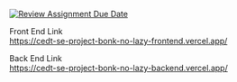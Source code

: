 [![Review Assignment Due Date](https://classroom.github.com/assets/deadline-readme-button-24ddc0f5d75046c5622901739e7c5dd533143b0c8e959d652212380cedb1ea36.svg)](https://classroom.github.com/a/nj0X2aoJ)

Front End Link\
https://cedt-se-project-bonk-no-lazy-frontend.vercel.app/

Back End Link\
https://cedt-se-project-bonk-no-lazy-backend.vercel.app/
